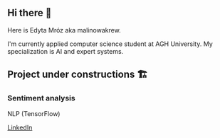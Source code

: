 ## Hi there 👋 
Here is Edyta Mróz aka malinowakrew.

I'm currently applied computer science student at AGH University. 
My specialization is AI and expert systems.

## Project under constructions 🏗 
### Sentiment analysis
NLP 
(TensorFlow)


<a href="https://www.linkedin.com/in/edyta-mroz-mk/">LinkedIn</a>
